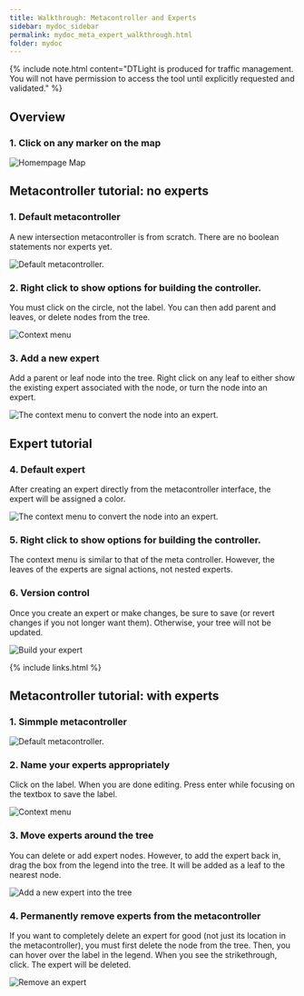 ```yaml
---
title: Walkthrough: Metacontroller and Experts
sidebar: mydoc_sidebar
permalink: mydoc_meta_expert_walkthrough.html
folder: mydoc
---
```

{% include note.html content="DTLight is produced for traffic management. You will not have permission to access the tool until explicitly requested and validated." %}

## Overview

### 1. Click on any marker on the map 

![Homempage Map](images/walkthrough/homepage)


## Metacontroller tutorial: no experts

### 1. Default metacontroller
A new intersection metacontroller is from scratch. There are no boolean statements nor experts yet.

![Default metacontroller.](images/walkthrough/default_metacontroller)

### 2.  Right click to show options for building the controller.

You must click on the circle, not the label. You can then add parent and leaves, or delete nodes from the tree.

![Context menu](images/walkthrough/metacontroller_context_menu)

### 3.  Add a new expert

Add a parent or leaf node into the tree. Right click on any leaf to either show the existing expert associated with the node, or turn the node into an expert.

![The context menu to convert the node into an expert.](images/walkthrough/metacontroller_make_expert)


## Expert tutorial

### 4. Default expert

After creating an expert directly from the metacontroller interface, the expert will be assigned a color.

![The context menu to convert the node into an expert.](images/walkthrough/default_expert)

### 5. Right click to show options for building the controller.

The context menu is similar to that of the meta controller. However, the leaves of the experts are signal actions, not nested experts.

### 6. Version control

Once you create an expert or make changes, be sure to save (or revert changes if you not longer want them). Otherwise, your tree will not be updated.

![Build your expert](images/walkthrough/expert_with_leaf)

{% include links.html %}

## Metacontroller tutorial: with experts

### 1. Simmple metacontroller

![Default metacontroller.](images/walkthrough/metacontroller_with_expert)

### 2.  Name your experts appropriately

Click on the label. When you are done editing. Press enter while focusing on the textbox to save the label.

![Context menu](images/walkthrough/metacontroller_with_label_edit)

### 3.  Move experts around the tree

You can delete or add expert nodes. However, to add the expert back in, drag the box from the legend into the tree. It will be added as a leaf to the nearest node.

![Add a new expert into the tree](images/walkthrough/metacontroller_drag_expert)

### 4. Permanently remove experts from the metacontroller

If you want to completely delete an expert for good (not just its location in the metacontroller), you must first delete the node from the tree. Then, you can hover over the label in the legend. When you see the strikethrough, click. The expert will be deleted.

![Remove an expert](images/walkthrough/metacontroller_remove_expert)
